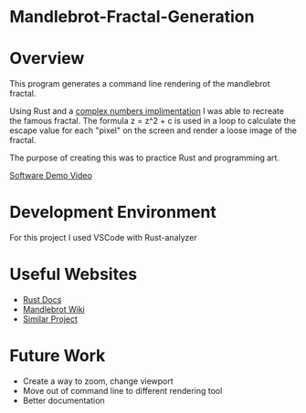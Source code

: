 # Mandlebrot-Fractal-Generation

# Overview

This program generates a command line rendering of the mandlebrot fractal.

Using Rust and a [complex numbers implimentation](https://crates.io/crates/num-complex) I was able to recreate the famous fractal. The formula z = z^2 + c is used in a loop to calculate the escape value for each "pixel" on the screen and render a loose image of the fractal.

The purpose of creating this was to practice Rust and programming art.

[Software Demo Video](https://youtu.be/3E3tsIqDcHw)

# Development Environment

For this project I used VSCode with Rust-analyzer

# Useful Websites

- [Rust Docs](https://doc.rust-lang.org/reference/expressions/loop-expr.html)
- [Mandlebrot Wiki](https://en.wikipedia.org/wiki/Mandelbrot_set)
- [Similar Project](https://github.com/ProgrammingRust/mandelbrot)

# Future Work

- Create a way to zoom, change viewport
- Move out of command line to different rendering tool
- Better documentation

